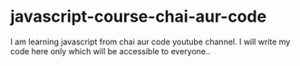 # javascript-course-chai-aur-code
I am learning javascript from chai aur code youtube channel. I will write my code here only which will be accessible to everyone..
